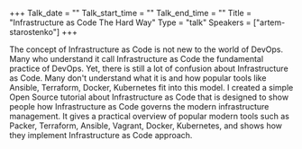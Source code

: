 +++
Talk_date = ""
Talk_start_time = ""
Talk_end_time = ""
Title = "Infrastructure as Code The Hard Way"
Type = "talk"
Speakers = ["artem-starostenko"]
+++

The concept of Infrastructure as Code is not new to the world of DevOps. Many who understand it call Infrastructure as Code the fundamental practice of DevOps. Yet, there is still a lot of confusion about Infrastructure as Code. Many don't understand what it is and how popular tools like Ansible, Terraform, Docker, Kubernetes fit into this model. I created a simple Open Source tutorial about Infrastructure as Code that is designed to show people how Infrastructure as Code governs the modern infrastructure management. It gives a practical overview of popular modern tools such as Packer, Terraform, Ansible, Vagrant, Docker, Kubernetes, and shows how they implement Infrastructure as Code approach.
